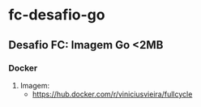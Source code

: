 # fc-desafio-go

## Desafio FC: Imagem Go <2MB

### Docker

1. Imagem:
   - https://hub.docker.com/r/viniciusvieira/fullcycle
